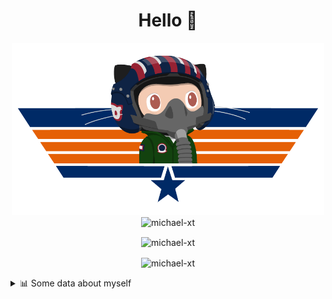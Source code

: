 <h1 align="center">Hello 👋</h1>


<p align="center"><img src="https://raw.githubusercontent.com/Michael-xT/Michael-xT/main/.github/topguntocat.png" width=500>
 <br>
<img src="https://komarev.com/ghpvc/?username=michael-xt&style=for-the-badge" alt="michael-xt" /> 
</p>

<p align="center"><img align="center" src="https://github-readme-stats.vercel.app/api/top-langs/?username=michael-xt&layout=compact&theme=dark&show_icons=true" alt="michael-xt" /></p>
<p align="center"><img align="center" src="https://github-readme-stats.vercel.app/api?username=michael-xt&show_icons=true&theme=dark&show_icons=true" alt="michael-xt" /></p>

<details align="left"><summary>📊 Some data about myself</summary>
<p>

<!--START_SECTION:waka-->
![Code Time](http://img.shields.io/badge/Code%20Time-2%2C250%20hrs%2016%20mins-blue)

**🐱 My GitHub Data** 

> 📦 4.2 MB Used in GitHub's Storage 
 > 
> 🏆 31 Contributions in the Year 2024
 > 
> 🚫 Not Opted to Hire
 > 
> 📜 12 Public Repositories 
 > 
> 🔑 34 Private Repositories 
 > 
📅 **I'm Most Productive on Thursday** 

```text
Monday                   139 commits         ████░░░░░░░░░░░░░░░░░░░░░   16.16 % 
Tuesday                  131 commits         ████░░░░░░░░░░░░░░░░░░░░░   15.23 % 
Wednesday                115 commits         ███░░░░░░░░░░░░░░░░░░░░░░   13.37 % 
Thursday                 187 commits         █████░░░░░░░░░░░░░░░░░░░░   21.74 % 
Friday                   78 commits          ██░░░░░░░░░░░░░░░░░░░░░░░   09.07 % 
Saturday                 108 commits         ███░░░░░░░░░░░░░░░░░░░░░░   12.56 % 
Sunday                   102 commits         ███░░░░░░░░░░░░░░░░░░░░░░   11.86 % 
```


📊 **This Week I Spent My Time On** 

```text
🕑︎ Time Zone: Europe/Bucharest

🔥 Editors: 
VS Code                  38 hrs 4 mins       █████████████████████████   99.95 % 
Visual Studio            1 min               ░░░░░░░░░░░░░░░░░░░░░░░░░   00.05 % 

💻 Operating System: 
Mac                      29 hrs 49 mins      ████████████████████░░░░░   78.26 % 
Windows                  8 hrs 16 mins       █████░░░░░░░░░░░░░░░░░░░░   21.74 % 
```

**Timeline**

![Lines of Code chart](https://raw.githubusercontent.com/Michael-xT/Michael-xT/main/assets/bar_graph.png)


 Last Updated on 08/09/2024 00:57:51 UTC
<!--END_SECTION:waka-->
</p>
